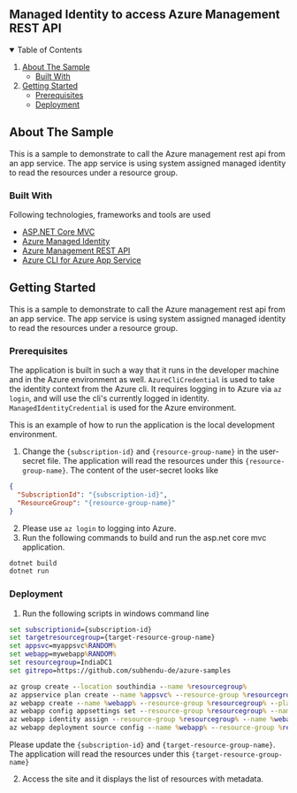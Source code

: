 ## Managed Identity to access Azure Management REST API
<!-- TABLE OF CONTENTS -->
<details open="open">
  <summary>Table of Contents</summary>
  <ol>
    <li>
      <a href="#about-the-sample">About The Sample</a>
       <ul>
            <li><a href="#built-with">Built With</a></li>
       </ul>
    </li>
    <li>
      <a href="#getting-started">Getting Started</a>
      <ul>
        <li><a href="#prerequisites">Prerequisites</a></li>
        <li><a href="#deployment">Deployment</a></li>
      </ul>
    </li>
  </ol>
</details>

## About The Sample

This is a sample to demonstrate to call the Azure management rest api from an app service. The app service is using system assigned managed identity to read the resources under a resource group.

### Built With

Following technologies, frameworks and tools are used
* [ASP.NET Core MVC](https://dotnet.microsoft.com/apps/aspnet)
* [Azure Managed Identity](https://docs.microsoft.com/en-us/azure/active-directory/managed-identities-azure-resources/overview)
* [Azure Management REST API](https://github.com/Azure/azure-sdk-for-net)
* [Azure CLI for Azure App Service](https://docs.microsoft.com/en-us/cli/azure/webapp?view=azure-cli-latest)

## Getting Started

This is a sample to demonstrate to call the Azure management rest api from an app service. The app service is using system assigned managed identity to read the resources under a resource group.

### Prerequisites

The application is built in such a way that it runs in the developer machine and in the Azure environment as well. ```AzureCliCredential``` is used to take the identity context from the Azure cli. It requires logging in to Azure via ```az login```, and will use the cli's currently logged in identity. ```ManagedIdentityCredential``` is used for the Azure environment.

This is an example of how to run the application is the local development environment.

1. Change the ```{subscription-id}``` and ```{resource-group-name}``` in the user-secret file. The application will read the resources under this ```{resource-group-name}```. The content of the user-secret looks like

```json
{
  "SubscriptionId": "{subscription-id}",
  "ResourceGroup": "{resource-group-name}"
}
```

2. Please use  ```az login``` to logging into Azure.
3. Run the following commands to build and run the asp.net core mvc application.

 ```sh
dotnet build
dotnet run 
```

### Deployment

1. Run the following scripts in windows command line

```bat
set subscriptionid={subscription-id}
set targetresourcegroup={target-resource-group-name}
set appsvc=myappsvc%RANDOM%
set webapp=mywebapp%RANDOM%
set resourcegroup=IndiaDC1
set gitrepo=https://github.com/subhendu-de/azure-samples

az group create --location southindia --name %resourcegroup%
az appservice plan create --name %appsvc% --resource-group %resourcegroup% --sku FREE
az webapp create --name %webapp% --resource-group %resourcegroup% --plan %appsvc%
az webapp config appsettings set --resource-group %resourcegroup% --name %webapp% --settings SubscriptionId=%subscriptionid% ResourceGroup=%targetresourcegroup%
az webapp identity assign --resource-group %resourcegroup% --name %webapp% --role reader --scope /subscriptions/%subscriptionid%/%targetresourcegroup%
az webapp deployment source config --name %webapp% --resource-group %resourcegroup% --repo-url %gitrepo% --branch main --manual-integration
```

Please update the ```{subscription-id}``` and ```{target-resource-group-name}```. The application will read the resources under this ```{target-resource-group-name}```

2. Access the site and it displays the list of resources with metadata.
